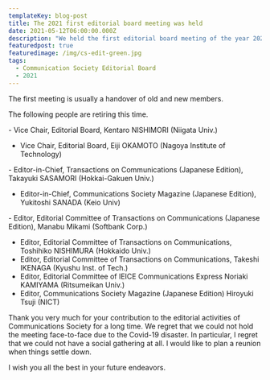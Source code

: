 ```yaml
---
templateKey: blog-post
title: The 2021 first editorial board meeting was held
date: 2021-05-12T06:00:00.000Z
description: "We held the first editorial board meeting of the year 2021 on May 12. "
featuredpost: true
featuredimage: /img/cs-edit-green.jpg
tags:
  - Communication Society Editorial Board
  - 2021
---
```


The first meeting is usually a handover of old and new members.

The following people are retiring this time.

\- Vice Chair, Editorial Board, Kentaro NISHIMORI (Niigata Univ.)

- Vice Chair, Editorial Board, Eiji OKAMOTO (Nagoya Institute of Technology)

\- Editor-in-Chief, Transactions on Communications (Japanese Edition), Takayuki SASAMORI (Hokkai-Gakuen Univ.)

- Editor-in-Chief, Communications Society Magazine (Japanese Edition), Yukitoshi SANADA (Keio Univ)

\- Editor, Editorial Committee of Transactions on Communications (Japanese Edition), Manabu Mikami (Softbank Corp.)

- Editor, Editorial Committee of Transactions on Communications, Toshihiko NISHIMURA (Hokkaido Univ.)
- Editor, Editorial Committee of Transactions on Communications, Takeshi IKENAGA (Kyushu Inst. of Tech.)
- Editor, Editorial Committee of IEICE Communications Express Noriaki KAMIYAMA (Ritsumeikan Univ.)
- Editor, Communications Society Magazine (Japanese Edition) Hiroyuki Tsuji (NICT)

Thank you very much for your contribution to the editorial activities of Communications Society for a long time.
We regret that we could not hold the meeting face-to-face due to the Covid-19 disaster. In particular, I regret that we could not have a social gathering at all.
I would like to plan a reunion when things settle down.

I wish you all the best in your future endeavors.
